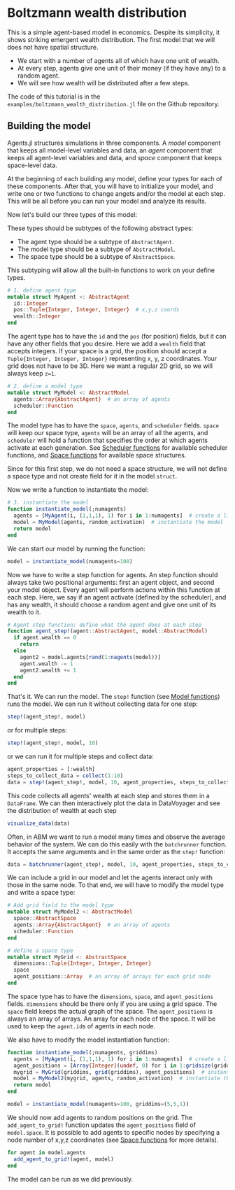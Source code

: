 # Boltzmann wealth distribution

This is a simple agent-based model in economics. Despite its simplicity, it shows striking emergent wealth distribution. The first model that we will does not have spatial structure.

* We start with a number of agents all of which have one unit of wealth.
* At every step, agents give one unit of their money (if they have any) to a random agent.
* We will see how wealth will be distributed after a few steps.

The code of this tutorial is in the `examples/boltzmann_wealth_distribution.jl` file on the Github repository.

## Building the model

Agents.jl structures simulations in three components. A _model_ component that keeps all model-level variables and data, an _agent_ component that keeps all agent-level variables and data, and _space_ component that keeps space-level data.

At the beginning of each building any model, define your types for each of these components. After that, you will have to initialize your model, and write one or two functions to change angets and/or the model at each step. This will be all before you can run your model and analyze its results.

Now let's build our three types of this model:

These types should be subtypes of the following abstract types:

* The agent type should be a subtype of `AbstractAgent`.
* The model type should be a subtype of `AbstractModel`.
* The space type should be a subtype of `AbstractSpace`.

This subtyping will allow all the built-in functions to work on your define types.

```julia
# 1. define agent type
mutable struct MyAgent <: AbstractAgent
  id::Integer
  pos::Tuple{Integer, Integer, Integer}  # x,y,z coords
  wealth::Integer
end
```
The agent type has to have the `id` and the `pos` (for position) fields, but it can have any other fields that you desire. Here we add a `wealth` field that accepts integers. If your space is a grid, the position should accept a `Tuple{Integer, Integer, Integer}` representing x, y, z coordinates. Your grid does not have to be 3D. Here we want a regular 2D grid, so we will always keep `z=1`.

```julia
# 2. define a model type
mutable struct MyModel <: AbstractModel
  agents::Array{AbstractAgent}  # an array of agents
  scheduler::Function
end
```

The model type has to have the `space`, `agents`, and `scheduler` fields. `space` will keep our space type, `agents` will be an array of all the agents, and `scheduler` will hold a function that specifies the order at which agents activate at each generation. See [Scheduler functions](@ref) for available scheduler functions, and [Space functions](@ref) for available space structures.

Since for this first step, we do not need a space structure, we will not define a space type and not create field for it in the model `struct`.

Now we write a function to instantiate the model:

```julia
# 3. instantiate the model
function instantiate_model(;numagents)
  agents = [MyAgent(i, (1,1,1), 1) for i in 1:numagents]  # create a list of agents
  model = MyModel(agents, random_activation)  # instantiate the model
  return model
end
```

We can start our model by running the function:

```julia
model = instantiate_model(numagents=100)
```

Now we have to write a step function for agents. An step function should always take two positional arguments: first an agent object, and second your model object. Every agent will perform actions within this function at each step. Here, we say if an agent activate (defined by the scheduler), and has any wealth, it should choose a random agent and give one unit of its wealth to it.

```julia
# Agent step function: define what the agent does at each step
function agent_step!(agent::AbstractAgent, model::AbstractModel)
  if agent.wealth == 0
    return
  else
    agent2 = model.agents[rand(1:nagents(model))]
    agent.wealth -= 1
    agent2.wealth += 1
  end
end
```

That's it. We can run the model. The `step!` function (see [Model functions](@ref)) runs the model. We can run it without collecting data for one step:

```julia
step!(agent_step!, model)
```

or for multiple steps:

```julia
step!(agent_step!, model, 10)
```

or we can run it for multiple steps and collect data:

```julia
agent_properties = [:wealth]
steps_to_collect_data = collect(1:10)
data = step!(agent_step!, model, 10, agent_properties, steps_to_collect_data)
```

This code collects all agents' wealth at each step and stores them in a `DataFrame`. 
We can then interactively plot the data in DataVoyager and see the distribution of wealth at each step

```julia
visualize_data(data)
```

Often, in ABM we want to run a model many times and observe the average behavior of the system. We can do this easily with the `batchrunner` function. It accepts the same arguments and in the same order as the `step!` function:

```julia
data = batchrunner(agent_step!, model, 10, agent_properties, steps_to_collect_data, 10)
```

We can include a grid in our model and let the agents interact only with those in the same node. To that end, we will have to modify the model type and write a space type:

```julia
# Add grid field to the model type
mutable struct MyModel2 <: AbstractModel
  space::AbstractSpace
  agents::Array{AbstractAgent}  # an array of agents
  scheduler::Function
end

# define a space type
mutable struct MyGrid <: AbstractSpace
  dimensions::Tuple{Integer, Integer, Integer}
  space
  agent_positions::Array  # an array of arrays for each grid node
end
```

The space type has to have the `dimensions`, `space`, and `agent_positions` fields. `dimensions` should be there only if you are using a grid space. The `space` field keeps the actual graph of the space. The `agent_positions` is always an array of arrays. An array for each node of the space. It will be used to keep the `agent.id`s of agents in each node.

We also have to modify the model instantiation function:

```julia
function instantiate_model(;numagents, griddims)
  agents = [MyAgent(i, (1,1,1), 1) for i in 1:numagents]  # create a list of agents
  agent_positions = [Array{Integer}(undef, 0) for i in 1:gridsize(griddims)]  # an array of arrays for each node of the space
  mygrid = MyGrid(griddims, grid(griddims), agent_positions)  # instantiate the grid structure
  model = MyModel2(mygrid, agents, random_activation)  # instantiate the model
  return model
end

model = instantiate_model(numagents=100, griddims=(5,5,1))
```

We should now add agents to random positions on the grid. The `add_agent_to_grid!`  function updates the `agent_positions` field of `model.space`. It is possible to add agents to specific nodes by specifying a node number of x,y,z coordinates (see [Space functions](@ref) for more details).

```julia
for agent in model.agents
  add_agent_to_grid!(agent, model)
end
```

The model can be run as we did previously.